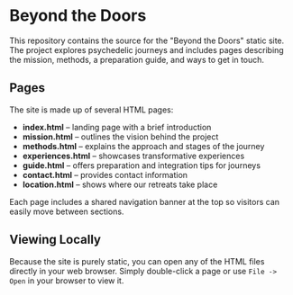 # Beyond the Doors

This repository contains the source for the "Beyond the Doors" static site. The project explores psychedelic journeys and includes pages describing the mission, methods, a preparation guide, and ways to get in touch.

## Pages

The site is made up of several HTML pages:

- **index.html** – landing page with a brief introduction
- **mission.html** – outlines the vision behind the project
- **methods.html** – explains the approach and stages of the journey
- **experiences.html** – showcases transformative experiences
- **guide.html** – offers preparation and integration tips for journeys
- **contact.html** – provides contact information
- **location.html** – shows where our retreats take place

Each page includes a shared navigation banner at the top so visitors can easily move between sections.

## Viewing Locally

Because the site is purely static, you can open any of the HTML files directly in your web browser. Simply double-click a page or use `File -> Open` in your browser to view it.
